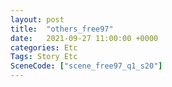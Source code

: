 ```yaml
---
layout: post
title:  "others_free97"
date:   2021-09-27 11:00:00 +0000
categories: Etc
Tags: Story Etc
SceneCode: ["scene_free97_q1_s20"]
---
```

